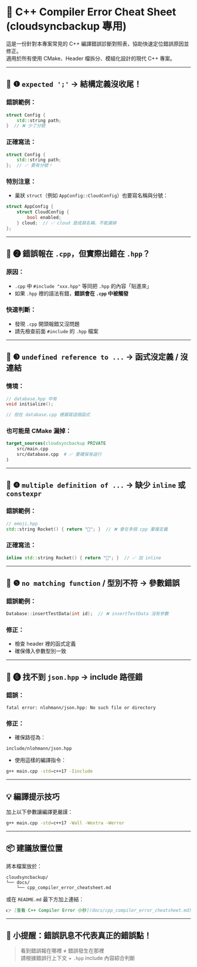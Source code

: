 # 🧠 C++ Compiler Error Cheat Sheet (cloudsyncbackup 專用)

這是一份針對本專案常見的 C++ 編譯錯誤診斷對照表，協助快速定位錯誤原因並修正。  
適用於所有使用 CMake、Header 檔拆分、模組化設計的現代 C++ 專案。

---

## 🔧 ❶ `expected ';'` → 結構定義沒收尾！

### 錯誤範例：
```cpp
struct Config {
    std::string path;
}  // ❌ 少了分號
```

### 正確寫法：
```cpp
struct Config {
    std::string path;
};  // ✅ 要有分號！
```

### 特別注意：
- 巢狀 `struct`（例如 `AppConfig::CloudConfig`）也要寫名稱與分號：

```cpp
struct AppConfig {
    struct CloudConfig {
        bool enabled;
    } cloud;  // ✅ cloud 是成員名稱，不能漏掉
};
```

---

## 🔧 ❷ 錯誤報在 `.cpp`，但實際出錯在 `.hpp`？

### 原因：
- `.cpp` 中 `#include "xxx.hpp"` 等同把 `.hpp` 的內容「貼進來」
- 如果 `.hpp` 裡的語法有錯，**錯誤會在 `.cpp` 中被觸發**

### 快速判斷：
- 發現 `.cpp` 開頭報錯又沒問題
- 請先檢查前面 `#include` 的 `.hpp` 檔案

---

## 🔧 ❸ `undefined reference to ...` → 函式沒定義 / 沒連結

### 情境：
```cpp
// database.hpp 中有
void initialize();

// 但在 database.cpp 裡漏寫這個函式
```

### 也可能是 CMake 漏掉：
```cmake
target_sources(cloudsyncbackup PRIVATE
    src/main.cpp
    src/database.cpp  # ✅ 要確保有這行
)
```

---

## 🔧 ❹ `multiple definition of ...` → 缺少 `inline` 或 `constexpr`

### 錯誤範例：
```cpp
// emoji.hpp
std::string Rocket() { return "🚀"; }  // ❌ 會在多個 cpp 重複定義
```

### 正確寫法：
```cpp
inline std::string Rocket() { return "🚀"; }  // ✅ 加 inline
```

---

## 🔧 ❺ `no matching function` / 型別不符 → 參數錯誤

### 錯誤範例：
```cpp
Database::insertTestData(int id);  // ❌ insertTestData 沒有參數
```

### 修正：
- 檢查 header 裡的函式定義
- 確保傳入參數型別一致

---

## 🔧 ❻ 找不到 `json.hpp` → include 路徑錯

### 錯誤：
```
fatal error: nlohmann/json.hpp: No such file or directory
```

### 修正：
- 確保路徑為：
```
include/nlohmann/json.hpp
```
- 使用這樣的編譯指令：
```bash
g++ main.cpp -std=c++17 -Iinclude
```

---

## 💡 編譯提示技巧

加上以下參數讓編譯更嚴謹：

```bash
g++ main.cpp -std=c++17 -Wall -Wextra -Werror
```

---

## 📦 建議放置位置

將本檔案放於：

```
cloudsyncbackup/
└── docs/
    └── cpp_compiler_error_cheatsheet.md
```

或在 `README.md` 最下方加上連結：

```markdown
👉 [查看 C++ Compiler Error 小抄](docs/cpp_compiler_error_cheatsheet.md)
```

---

## 🧠 小提醒：錯誤訊息不代表真正的錯誤點！

> 看到錯誤報在哪裡 ≠ 錯誤發生在那裡  
> 請根據錯誤行上下文 + `.hpp` include 內容綜合判斷